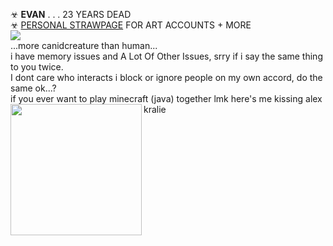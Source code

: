 ☣ **EVAN** . . . 23 YEARS DEAD <br/> 
☣ [PERSONAL STRAWPAGE](https://w0lf.straw.page) FOR ART ACCOUNTS + MORE  <br/> 
<img src="https://gifcity.carrd.co/assets/images/gallery39/59e6c9a7.gif?v=47652796"> 
</a>
<br/> ...more canidcreature than human... <br/>
i have memory issues and A Lot Of Other Issues, srry if i say the same thing to you twice. <br/> I dont care who interacts i block or ignore people on my own accord, do the same ok...?
<br/> if you ever want to play minecraft (java) together lmk here's me kissing alex kralie <img align="left" height="210" src="https://i.imgur.com/RhXdI52.jpeg" />
